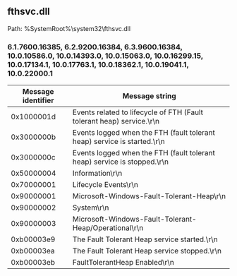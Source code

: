 ## fthsvc.dll

Path: %SystemRoot%\system32\fthsvc.dll

### 6.1.7600.16385, 6.2.9200.16384, 6.3.9600.16384, 10.0.10586.0, 10.0.14393.0, 10.0.15063.0, 10.0.16299.15, 10.0.17134.1, 10.0.17763.1, 10.0.18362.1, 10.0.19041.1, 10.0.22000.1

Message identifier | Message string
--- | ---
0x1000001d | Events related to lifecycle of FTH (Fault tolerant heap) service.\r\n
0x3000000b | Events logged when the FTH (fault tolerant heap) service is started.\r\n
0x3000000c | Events logged when the FTH (fault tolerant heap) service is stopped.\r\n
0x50000004 | Information\r\n
0x70000001 | Lifecycle Events\r\n
0x90000001 | Microsoft-Windows-Fault-Tolerant-Heap\r\n
0x90000002 | System\r\n
0x90000003 | Microsoft-Windows-Fault-Tolerant-Heap/Operational\r\n
0xb00003e9 | The Fault Tolerant Heap service started.\r\n
0xb00003ea | The Fault Tolerant Heap service stopped.\r\n
0xb00003eb | FaultTolerantHeap Enabled\r\n
